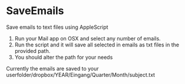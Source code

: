 SaveEmails
==========

Save emails to text files using AppleScript

1) Run your Mail app on OSX and select any number of emails.
2) Run the script and it will save all selected in emails as txt files in the provided path.
3) You should alter the path for your needs

Currently the emails are saved to your userfolder/dropbox/YEAR/Eingang/Quarter/Month/subject.txt

